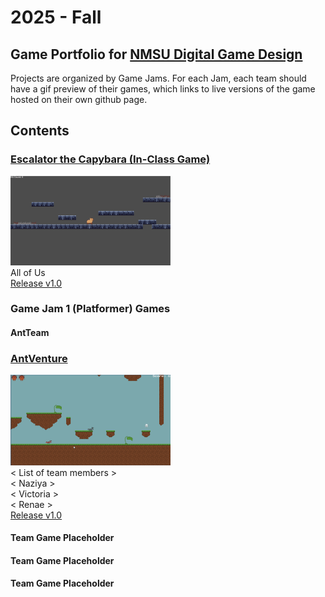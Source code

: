 # 2025 - Fall

## Game Portfolio for [NMSU Digital Game Design](/../index.md)

Projects are organized by Game Jams. For each Jam, each team should have a gif preview of their games, which links to live versions of the game hosted on their own github page.

## Contents

### [Escalator the Capybara (In-Class Game)](https://bilhamil.github.io/Escalator/)
<a href="https://bilhamil.github.io/Escalator/" target="_blank"><img src="./art/escalator.gif" alt="Animation of a game." width="256"/></a><br/> 
All of Us<br/> 
[Release v1.0](https://github.com/bilhamil/Escalator-Demo-Game/releases/tag/v1.0)

### Game Jam 1 (Platformer) Games

#### AntTeam
### [AntVenture](<link to live game demo>)
<a href="<link to live game demo>" target="_blank"><img src="./art/AntVenture.gif" alt="Animation of a game." width="256"/></a><br/> 
< List of team members ><br/> 
< Naziya ><br/>
< Victoria ><br/>
< Renae ><br/>
[Release v1.0](https://nmsu-digital-game-design.github.io/game-jam-1-game-antteam/AntVenture/ANTventureLost%20in%20the%20Colony.html)
#### Team Game Placeholder

#### Team Game Placeholder

#### Team Game Placeholder
